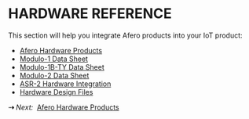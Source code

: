 # HARDWARE REFERENCE

This section will help you integrate Afero products into your IoT product:

- [Afero Hardware Products](../Hardware)
- [Modulo-1 Data Sheet](../Modulo1DataSheet)
- [Modulo-1B-TY Data Sheet](../Modulo1BTYDataSheet)
- [Modulo-2 Data Sheet](../Modulo2DataSheet)
- [ASR-2 Hardware Integration](../ASR2HWInt)
- [Hardware Design Files](../DataSheets)

<strong>&#8674;</strong> <em>Next:</em>&nbsp;&nbsp;[Afero Hardware Products](../Hardware)